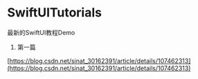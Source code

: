# SwiftUITutorials
最新的SwiftUI教程Demo

1. 第一篇

[https://blog.csdn.net/sinat_30162391/article/details/107462313](https://blog.csdn.net/sinat_30162391/article/details/107462313)

